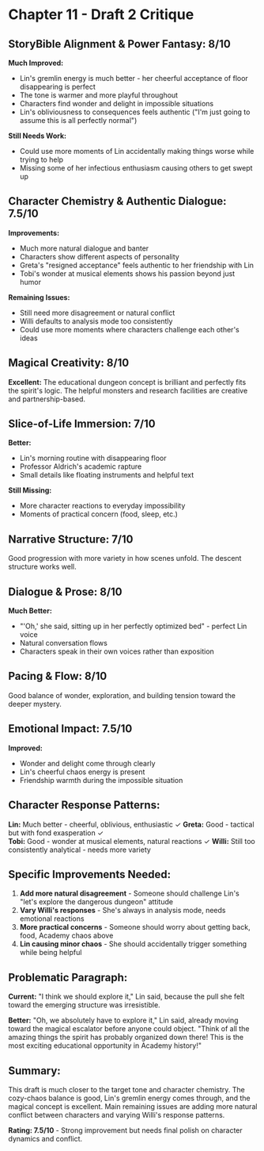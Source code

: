 # Chapter 11 - Draft 2 Critique

## StoryBible Alignment & Power Fantasy: 8/10

**Much Improved:**
- Lin's gremlin energy is much better - her cheerful acceptance of floor disappearing is perfect
- The tone is warmer and more playful throughout
- Characters find wonder and delight in impossible situations
- Lin's obliviousness to consequences feels authentic ("I'm just going to assume this is all perfectly normal")

**Still Needs Work:**
- Could use more moments of Lin accidentally making things worse while trying to help
- Missing some of her infectious enthusiasm causing others to get swept up

## Character Chemistry & Authentic Dialogue: 7.5/10

**Improvements:**
- Much more natural dialogue and banter
- Characters show different aspects of personality
- Greta's "resigned acceptance" feels authentic to her friendship with Lin
- Tobi's wonder at musical elements shows his passion beyond just humor

**Remaining Issues:**
- Still need more disagreement or natural conflict
- Willi defaults to analysis mode too consistently
- Could use more moments where characters challenge each other's ideas

## Magical Creativity: 8/10

**Excellent:**
The educational dungeon concept is brilliant and perfectly fits the spirit's logic. The helpful monsters and research facilities are creative and partnership-based.

## Slice-of-Life Immersion: 7/10

**Better:**
- Lin's morning routine with disappearing floor
- Professor Aldrich's academic rapture
- Small details like floating instruments and helpful text

**Still Missing:**
- More character reactions to everyday impossibility
- Moments of practical concern (food, sleep, etc.)

## Narrative Structure: 7/10

Good progression with more variety in how scenes unfold. The descent structure works well.

## Dialogue & Prose: 8/10

**Much Better:**
- "'Oh,' she said, sitting up in her perfectly optimized bed" - perfect Lin voice
- Natural conversation flows
- Characters speak in their own voices rather than exposition

## Pacing & Flow: 8/10

Good balance of wonder, exploration, and building tension toward the deeper mystery.

## Emotional Impact: 7.5/10

**Improved:**
- Wonder and delight come through clearly
- Lin's cheerful chaos energy is present
- Friendship warmth during the impossible situation

## Character Response Patterns:

**Lin:** Much better - cheerful, oblivious, enthusiastic ✓
**Greta:** Good - tactical but with fond exasperation ✓  
**Tobi:** Good - wonder at musical elements, natural reactions ✓
**Willi:** Still too consistently analytical - needs more variety

## Specific Improvements Needed:

1. **Add more natural disagreement** - Someone should challenge Lin's "let's explore the dangerous dungeon" attitude
2. **Vary Willi's responses** - She's always in analysis mode, needs emotional reactions
3. **More practical concerns** - Someone should worry about getting back, food, Academy chaos above
4. **Lin causing minor chaos** - She should accidentally trigger something while being helpful

## Problematic Paragraph:

**Current:**
"I think we should explore it," Lin said, because the pull she felt toward the emerging structure was irresistible.

**Better:**
"Oh, we absolutely have to explore it," Lin said, already moving toward the magical escalator before anyone could object. "Think of all the amazing things the spirit has probably organized down there! This is the most exciting educational opportunity in Academy history!"

## Summary:

This draft is much closer to the target tone and character chemistry. The cozy-chaos balance is good, Lin's gremlin energy comes through, and the magical concept is excellent. Main remaining issues are adding more natural conflict between characters and varying Willi's response patterns.

**Rating: 7.5/10** - Strong improvement but needs final polish on character dynamics and conflict.
